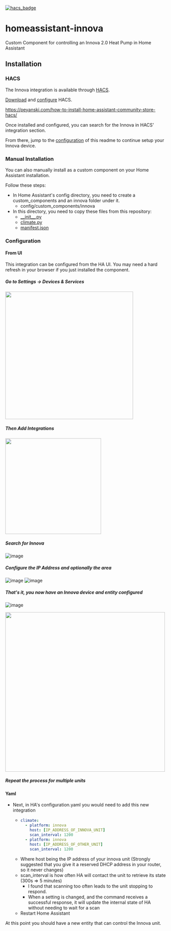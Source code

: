 [![hacs_badge](https://img.shields.io/badge/HACS-Default-41BDF5.svg?style=for-the-badge)](https://github.com/hacs/integration)

# homeassistant-innova

Custom Component for controlling an Innova 2.0 Heat Pump in Home Assistant

## Installation

### HACS

The Innova integration is available through [HACS](https://hacs.xyz/).

[Download](https://hacs.xyz/docs/setup/prerequisites) and [configure](https://hacs.xyz/docs/configuration/basic) HACS. 

https://peyanski.com/how-to-install-home-assistant-community-store-hacs/

Once installed and configured, you can search for the Innova in HACS' integration section.

From there, jump to the [configuration](#configuration) of this readme to continue setup your Innova device.

### Manual Installation

You can also manually install as a custom component on your Home Assistant installation.

Follow these steps:

* In Home Assistant's config directory, you need to create a custom_components and an innova folder under it.
  * config/custom_components/innova
* In this directory, you need to copy these files from this repository:
  * [\_\_init\_\_.py](custom_components/innova/__init__.py)
  * [climate.py](custom_components/innova/climate.py)
  * [manifest.json](custom_components/innova/manifest.json)

### Configuration

#### From UI
This integration can be configured from the HA UI. You may need a hard refresh in your browser if you just installed the component.

##### Go to Settings -> Devices & Services

<img src="https://user-images.githubusercontent.com/2893453/169904177-26647057-da76-4aea-b69b-54ffc736fe0c.png" width="400"/>

##### Then Add Integrations
<img src="https://user-images.githubusercontent.com/2893453/169904299-b64b0d2b-889c-4efe-b9de-46f64d0fe210.png" width="300"/>

##### Search for Innova
![image](https://user-images.githubusercontent.com/2893453/169904659-202e9d07-19ca-4b98-a30c-d83678394221.png)

##### Configure the IP Address and optionally the area 
![image](https://user-images.githubusercontent.com/2893453/169904756-59319900-ce0c-41ec-8fdd-66861758b090.png)
![image](https://user-images.githubusercontent.com/2893453/169904861-43500d8f-3365-459c-b9e7-f3fd7efe5bd9.png)
##### That's it, you now have an Innova device and entity configured
![image](https://user-images.githubusercontent.com/2893453/169904968-11df645f-d3c1-4000-9219-6fd9ac8d68e8.png)

<img src="https://user-images.githubusercontent.com/2893453/169905005-c2ada883-ca09-440e-9cc4-7e5a9630cb64.png" width="500"/>

##### Repeat the process for multiple units

#### Yaml
* Next, in HA's configuration.yaml you would need to add this new integration
  * ``` yaml
    climate:
      - platform: innova
        host: [IP_ADDRESS_OF_INNOVA_UNIT]
        scan_interval: 1200
      - platform: innova
        host: [IP_ADDRESS_OF_OTHER_UNIT]
        scan_interval: 1200
    ```
  * Where host being the IP address of your innova unit (Strongly suggested that you give it a reserved DHCP address in your router, so it never changes)
  * scan_interval is how often HA will contact the unit to retrieve its state (300s => 5 minutes)
    * I found that scanning too often leads to the unit stopping to respond.
    * When a setting is changed, and the command receives a successful response, it will update the internal state of HA without needing to wait for a scan
  * Restart Home Assistant


At this point you should have a new entity that can control the Innova unit.
